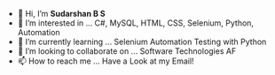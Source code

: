 - 👋 Hi, I’m  <b> Sudarshan B S </b>
- 👀 I’m interested in ... C#, MySQL, HTML, CSS, Selenium, Python, Automation
- 🌱 I’m currently learning ... Selenium Automation Testing with Python
- 💞️ I’m looking to collaborate on ... Software Technologies AF
- 📫 How to reach me ... Have a Look at my Email!

<!---
sudarshanbs/sudarshanbs is a ✨ special ✨ repository because its `README.md` (this file) appears on your GitHub profile.
You can click the Preview link to take a look at your changes.
--->
